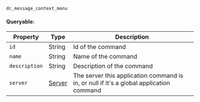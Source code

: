 `dc_message_context_menu`

#### Queryable:

| Property             | Type                        | Description                                                                                                                                                                     |
|----------------------|-----------------------------|---------------------------------------------------------------------------------------------------------------------------------------------------------------------------------|
| `id`                 | String                      | Id of the command                                                                                                                                                               |
| `name`               | String                      | Name of the command                                                                                                                                                             |
| `description`        | String                      | Description of the command                                                                                                                                                      |
| `server`             | [Server](/values/server.md) | The server this application command is in, or null if it's a global application command                                                                                         |